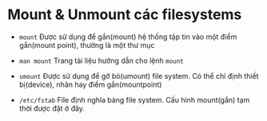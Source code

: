 # Mount & Unmount các filesystems

- `mount` Được sử dụng để gắn(mount) hệ thống tập tin vào một điểm gắn(mount point), thường là một thư mục

- `man mount` Trang tài liệu hướng dẫn cho lệnh `mount`

- `umount` Được sử dụng để gỡ bỏ(umount) file system. Có thể chỉ định thiết bị(device), nhãn hay điểm gắn(mountpoint)

- `/etc/fstab` File định nghĩa bảng file system. Cấu hình mount(gắn) tạm thời được đặt ở đây.